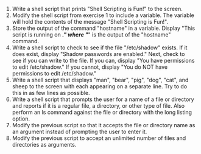1. Write a shell script that prints "Shell Scripting is Fun!" to the screen.
2. Modify the shell script from exercise 1 to include a variable. The variable will hold the contents of the message "Shell Scripting is Fun!".
3. Store the output of the command "hostname" in a variable. Display "This script is running on _______." where "_______" is the output of the "hostname" command.
4. Write a shell script to check to see if the file "/etc/shadow" exists. If it does exist, display "Shadow passwords are enabled." Next, check to see if you can write to the file. If you can, display "You have permissions to edit /etc/shadow." If you cannot, display "You do NOT have permissions to edit /etc/shadow."
5. Write a shell script that displays "man", "bear", "pig", "dog", "cat", and sheep to the screen with each appearing on a separate line. Try to do this in as few lines as possible.
6. Write a shell script that prompts the user for a name of a file or directory and reports if it is a regular file, a directory, or other type of file.
Also perform an ls command against the file or directory with the long listing option.
7. Modify the previous script so that it accepts the file or directory name as an argument instead of prompting the user to enter it.
8. Modify the previous script to accept an unlimited number of files and directories as arguments.
